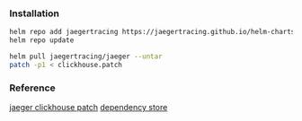 ### Installation
```bash
helm repo add jaegertracing https://jaegertracing.github.io/helm-charts
helm repo update

helm pull jaegertracing/jaeger --untar
patch -p1 < clickhouse.patch
```

### Reference
[jaeger clickhouse patch](https://github.com/allanhung/helm-charts-3)
[dependency store](https://github.com/jaegertracing/jaeger-clickhouse/issues/30)
